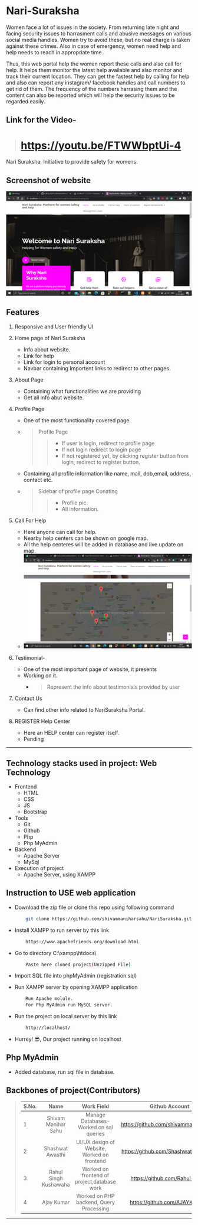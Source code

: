 # Nari-Suraksha
Women face a lot of issues in the society. From returning late night and facing security issues to harrasment calls and abusive messages on various social media handles. Women try to avoid these, but no real charge is taken against these crimes. Also in case of emergency, women need help and help needs to reach in appropriate time.

Thus, this web portal help the women report these calls and also call for help. It helps them monitor the latest help available and also monitor and track their current location. They can get the fastest help by calling for help and also can report any instagram/ facebook handles and call numbers to get rid of them. The frequency of the numbers harrasing them and the content can also be reported which will help the security issues to be regarded easily.

##  Link for the Video- 
   > # https://youtu.be/FTWWbptUi-4

Nari Suraksha, Initiative to provide safety for womens.

## Screenshot of website

![GitHub Logo](markdown-demo/home.png)
 
 
## Features

1. Responsive and User friendly UI
2. Home page of Nari Suraksha 
   * Info about website.
   * Link for help
   * Link for login to personal account 
   * Navbar containing Importent links to redirect to other pages.
3. About Page
   * Containing what functionalities we are providing 
   * Get all info abut website.
4. Profile Page
   * One of the most functionality covered page.
   * > Profile Page
       >> * If user is login, redirect to profile page
       >> * If not login redirect to login page
       >> * If not registered yet, by clicking register button from login, redirect to register button.
   * Containing all profile information like name, mail, dob,email, address, contact etc. 
   * > Sidebar of profile page Conating 
       >> * Profile pic.
       >> * All information.  
  
5. Call For Help
   * Here anyone can call for help.
   * Nearby help centers can be shown on google map.
   * All the help centeres will be added in database and live update on map.
   * ![GitHub Logo](markdown-demo/help.png) 
6. Testimonial- 
   * One of the most important page of website, it presents
   * Working on it.
     * > Represent the info about testimonials provided by user  
7. Contact Us 
   * Can find other info related to NariSuraksha Portal.   
8. REGISTER Help Center
   * Here an HELP center can register itself.
   * Pending    

---

## Technology stacks used in project: Web Technology
*  Frontend
   * HTML
   * CSS
   * JS
   * Bootstrap
*  Tools
   * Git
   * Github
   * Php
   * Php MyAdmin
*  Backend
   * Apache Server
   * MySql
*  Execution of project
   * Apache Server, using XAMPP
   
## Instruction to USE web application

*  Download the zip file or clone this repo using following command
   
     ``` bash
         git clone https://github.com/shivammaniharsahu/NariSuraksha.git
     ```
*  Install XAMPP to run server by this link
     ``` bash
         https://www.apachefriends.org/download.html
     ```    
         
*  Go to directory C:\xampp\htdocs\
     ``` bash
         Paste here cloned project(Unzipped File) 
     ```
*  Import SQL file into phpMyAdmin (registration.sql)

*  Run XAMPP server by opening XAMPP application
     ``` bash
         Run Apache molule.
         For Php MyAdmin run MySQL server. 
     ```     
*  Run the project on local server by this link
     ``` bash
         http://localhost/ 
     ```  
*  Hurrey! 😎, Our project running on localhost  

## Php MyAdmin

*  Added database, run sql file in database.

## Backbones of project(Contributors)

>| S.No.         | Name                  | Work Field                                   | Github Account                            |
>| ------------- |:---------------------:|:--------------------------------------------:|:-----------------------------------------:| 
>| 1             | Shivam Manihar Sahu   | Manage Databases- Worked on sql queries      |  https://github.com/shivammaniharsahu/    |
>| 2             | Shashwat Awasthi      | UI/UX design of Website, Worked on frontend  |  https://github.com/ShashwatAwasthi04     |
>| 3             | Rahul Singh Kushawaha | Worked on frontend of project,database work  |  https://github.com/Rahul-skush           | 
>| 4             | Ajay Kumar            | Worked on PHP backend, Query Processing      |  https://github.com/AJAYKR00KJ            |

---
     
     

    

   
   
